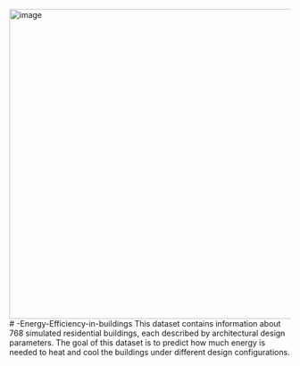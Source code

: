 <img width="623" height="554" alt="image" src="https://github.com/user-attachments/assets/8a258be8-759d-4fa1-9ef8-29919db5be9d" /># -Energy-Efficiency-in-buildings
This dataset contains information about 768 simulated residential buildings, each described  by architectural design parameters. The goal of this dataset is to predict how much energy  is needed to heat and cool the buildings under different design configurations.


